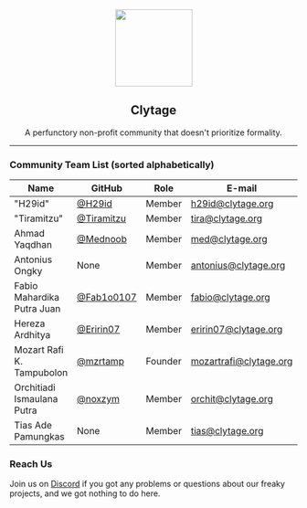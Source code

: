 <div align="center">
    <img src="https://api.clytage.org/assets/images/logo.png" width="135">
    <h2>Clytage</h2>
    <p>A perfunctory non-profit community that doesn't prioritize formality.</p>
</div>

<hr />

### Community Team List (sorted alphabetically)
| Name                        | GitHub                                            | Role                | E-mail                  | Discord           |
| --------------------------- | ------------------------------------------------- | ------------------- | ----------------------- | ----------------- |
| "H29id"                     | [@H29id](https://github.com/H29id)                | Member              | h29id@clytage.org       | H29id#0217        |
| "Tiramitzu"                 | [@Tiramitzu](https://github.com/Tiramitzu)        | Member              | tira@clytage.org        | Tiramitzu#2853    |
| Ahmad Yaqdhan               | [@Mednoob](https://github.com/Mednoob)            | Member              | med@clytage.org         | Med#0637          |
| Antonius Ongky              | None                                              | Member              | antonius@clytage.org    | ChengXiao#9861    |
| Fabio Mahardika Putra Juan  | [@Fab1o0107](https://github.com/Fab1o0107)        | Member              | fabio@clytage.org       | Fabio0107#0778    |
| Hereza Ardhitya             | [@Eririn07](https://github.com/Eririn07)          | Member              | eririn07@clytage.org    | Eririn07#7166     |
| Mozart Rafi K. Tampubolon   | [@mzrtamp](https://github.com/mzrtamp)            | Founder             | mozartrafi@clytage.org  | mozartrafi#7174   |
| Orchitiadi Ismaulana Putra  | [@noxzym](https://github.com/noxzym)              | Member              | orchit@clytage.org      | MaaKoo#9069       |
| Tias Ade Pamungkas          | None                                              | Member              | tias@clytage.org        | Mioko#2172        |

### Reach Us
<p>Join us on <a href="https://clytage.org/discord">Discord</a> if you got any problems or questions about our freaky projects, and we got nothing to do here.</p>
